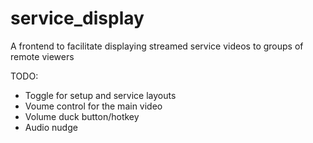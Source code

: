 # service_display
A frontend to facilitate displaying streamed service videos to groups of remote viewers

TODO:
* Toggle for setup and service layouts
* Voume control for the main video
* Volume duck button/hotkey
* Audio nudge